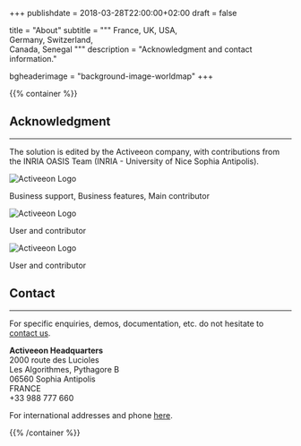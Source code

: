 +++
publishdate = 2018-03-28T22:00:00+02:00
draft = false

title = "About"
subtitle = """
France, UK, USA,  
Germany, Switzerland,  
Canada, Senegal
"""
description = "Acknowledgment and contact information."

bgheaderimage = "background-image-worldmap"
+++

{{% container %}}

## Acknowledgment
___

The solution is edited by the Activeeon company, with contributions from the INRIA OASIS Team (INRIA - University of Nice Sophia Antipolis).

<div class="row align-items-center">
    <img class="col-md-3 img-fluid" src="/images/about/about-activeeon.png" alt="Activeeon Logo" />
    <p class="col-md-8 card-text text-muted">Business support, Business features, Main contributor</p>
</div>

<div class="row align-items-center">
    <img class="col-md-3 img-fluid" src="/images/about/about-inria.png" alt="Activeeon Logo" />
    <p class="col-md-8 card-text text-muted">User and contributor</p>
</div>

<div class="row align-items-center mb-3">
    <img class="col-md-3 img-fluid" src="/images/about/about-university-sophia.png" alt="Activeeon Logo" />
    <p class="col-md-8 card-text text-muted">User and contributor</p>
</div>

## Contact
___

For specific enquiries, demos, documentation, etc. do not hesitate to [contact us](mailto:contact@activeeon.com?Subject=[ProActive]%20Request%20for%20information).

**Activeeon Headquarters**  
2000 route des Lucioles  
Les Algorithmes, Pythagore B  
06560 Sophia Antipolis  
FRANCE  
+33 988 777 660  

For international addresses and phone [here](https://www.activeeon.com/about/contact).

{{% /container %}}

